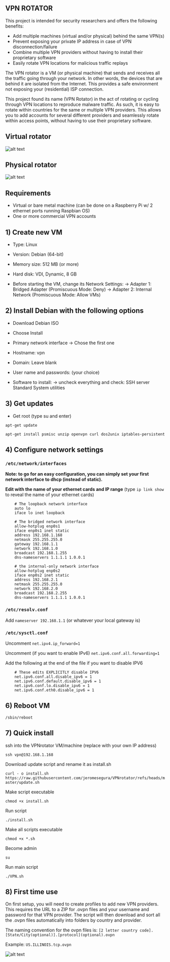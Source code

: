 ## VPN ROTATOR ##

This project is intended for security researchers and offers the following benefits:

- Add multiple machines (virtual and/or physical) behind the same VPN(s)
- Prevent exposing your private IP address in case of VPN disconnection/failure
- Combine multiple VPN providers without having to install their proprietary software
- Easily rotate VPN locations for malicious traffic replays

The VPN rotator is a VM (or physical machine) that sends and receives all the traffic going through your network. In other words, the devices that are behind it are isolated from the Internet. This provides a safe environment not exposing your (residential) ISP connection.

This project found its name (VPN Rotator) in the act of rotating or cycling through VPN locations to reproduce malware traffic. As such, it is easy to rotate within countries for the same or multiple VPN providers. This allows you to add accounts for several different providers and seamlessly rotate within access points, without having to use their proprietary software.

## Virtual rotator

![alt text](https://github.com/malwareinfosec/vpnrotator/blob/master/img/rotator_diagram.png)

## Physical rotator

![alt text](https://github.com/malwareinfosec/vpnrotator/blob/master/img/pi.png)

## Requirements

- Virtual or bare metal machine (can be done on a Raspberry Pi w/ 2 ethernet ports running Raspbian OS)
- One or more commercial VPN accounts

## 1) Create new VM

- Type: Linux
- Version: Debian (64-bit)
- Memory size: 512 MB (or more)
- Hard disk: VDI, Dynamic, 8 GB

- Before starting the VM, change its Network Settings:
-> Adapter 1: Bridged Adapter (Promiscuous Mode: Deny)
-> Adapter 2: Internal Network (Promiscuous Mode: Allow VMs)

## 2) Install Debian with the following options

- Download Debian ISO
- Choose Install

- Primary network interface
-> Chose the first one

- Hostname: vpn
- Domain: Leave blank

- User name and passwords: (your choice)

- Software to install:
-> uncheck everything and check:
SSH server
Standard System utilities

## 3) Get updates

- Get root (type su and enter)

`apt-get update`

`apt-get install psmisc unzip openvpn curl dos2unix iptables-persistent`

## 4) Configure network settings

### `/etc/network/interfaces`

**Note: to go for an easy configuration, you can simply set your first network interface to dhcp (instead of static).**

**Edit with the name of your ethernet cards and IP range**
(type `ip link show` to reveal the name of your ethernet cards)

        # The loopback network interface
        auto lo
        iface lo inet loopback

        # The bridged network interface
        allow-hotplug enp0s1
        iface enp0s1 inet static
        address 192.168.1.168
        netmask 255.255.255.0
        gateway 192.168.1.1
        network 192.168.1.0
        broadcast 192.168.1.255
        dns-nameservers 1.1.1.1 1.0.0.1

        # the internal-only network interface
        allow-hotplug enp0s2
        iface enp0s2 inet static
        address 192.168.2.1
        netmask 255.255.255.0
        network 192.168.2.0
        broadcast 192.168.2.255
        dns-nameservers 1.1.1.1 1.0.0.1

### `/etc/resolv.conf`

Add `nameserver 192.168.1.1` (or whatever your local gateway is)

### `/etc/sysctl.conf`

Uncomment `net.ipv4.ip_forward=1`

Uncomment (if you want to enable IPv6) `net.ipv6.conf.all.forwarding=1`

Add the following at the end of the file if you want to disable IPV6

        # These edits EXPLICITLY disable IPV6
        net.ipv6.conf.all.disable_ipv6 = 1
        net.ipv6.conf.default.disable_ipv6 = 1
        net.ipv6.conf.lo.disable_ipv6 = 1
        net.ipv6.conf.eth0.disable_ipv6 = 1

## 6) Reboot VM

`/sbin/reboot`

## 7) Quick install

ssh into the VPNrotator VM/machine (replace with your own IP address)

``ssh vpn@192.168.1.168``

Download update script and rename it as install.sh

``curl - o install.sh https://raw.githubusercontent.com/jeromesegura/VPNrotator/refs/heads/master/update.sh``

Make script executable

``chmod +x install.sh``

Run script

``./install.sh``

Make all scripts executable

``chmod +x *.sh``

Become admin

``su``

Run main script

``./VPN.sh``

## 8) First time use

On first setup, you will need to create profiles to add new VPN providers. This requires the URL to a ZIP for .ovpn files and your username and password for that VPN provider. The script will then download and sort all the .ovpn files automatically into folders by country and provider.

The naming convention for the ovpn files is: ``[2 letter country code].[State/City(optional)].[protocol](optional).ovpn``

Example: ``US.ILLINOIS.tcp.ovpn``

![alt text](https://github.com/malwareinfosec/vpnrotator/blob/master/img/rotator.gif)
